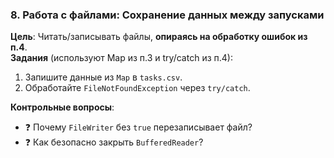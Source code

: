### **8. Работа с файлами: Сохранение данных между запусками**
**Цель**: Читать/записывать файлы, **опираясь на обработку ошибок из п.4**.  
**Задания** (используют Map из п.3 и try/catch из п.4):
1. Запишите данные из `Map` в `tasks.csv`.
2. Обработайте `FileNotFoundException` через `try/catch`.

**Контрольные вопросы**:
- ❓ Почему `FileWriter` без `true` перезаписывает файл?
- ❓ Как безопасно закрыть `BufferedReader`?  
